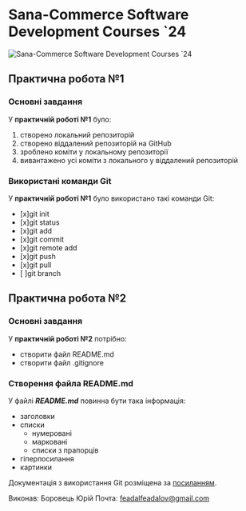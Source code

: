 # Sana-Commerce Software Development Courses `24
![Sana-Commerce Software Development Courses `24](https://upload.wikimedia.org/wikipedia/commons/0/08/Sana_Commerce_Logo.png)

## Практична робота №1

### Основні завдання

У **практичній роботі №1** було:
1. створено локальний репозиторій
1. створено віддалений репозиторій на GitHub
1. зроблено коміти у локальному репозиторії
1. вивантажено усі коміти з локального у віддалений репозиторій

### Використані команди Git

У **практичній роботі №1** було використано такі команди Git:

- [x]git init
- [x]git status
- [x]git add
- [x]git commit
- [x]git remote add
- [x]git push
- [x]git pull
- [ ]git branch

## Практична робота №2
### Основні завдання

У **практичній роботі №2** потрібно:
- створити файл README.md
- створити файл .gitignore

### Створення файла README.md
У файлі ***README.md*** повинна бути така інформація:

- заголовки
- списки
  - нумеровані
  - марковані
  - списки з прапорців
- гіперпосилання
- картинки

Документація з використання Git розміщена за [посиланням](https://docs.github.com/en/github/writing-on-github/getting-started-with-writing-and-formatting-on-github/basic-writing-and-formatting-syntax).

Виконав: Боровець Юрій
Почта: feadalfeadalov@gmail.com